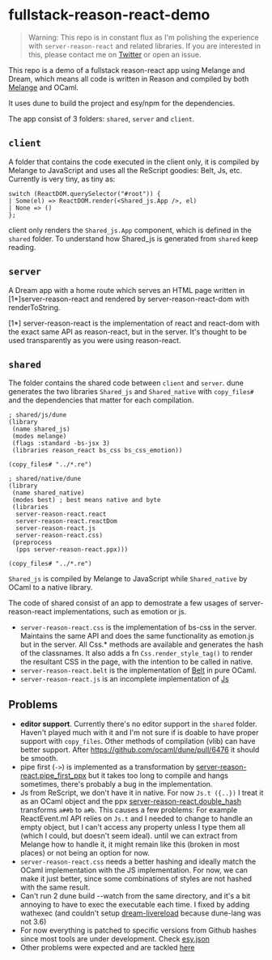 # fullstack-reason-react-demo

> Warning: This repo is in constant flux as I'm polishing the experience with `server-reason-react` and related libraries. If you are interested in this, please contact me on [Twitter](https://www.twitter.com/davesnx) or open an issue.

This repo is a demo of a fullstack reason-react app using Melange and Dream, which means
all code is written in Reason and compiled by both [Melange](https://github.com/melange-re/melange) and OCaml.

It uses dune to build the project and esy/npm for the dependencies.

The app consist of 3 folders: `shared`, `server` and `client`.

## `client`

A folder that contains the code executed in the client only, it is compiled by Melange to JavaScript and uses all the ReScript goodies: Belt, Js, etc. Currently is very tiny, as tiny as:

```re
switch (ReactDOM.querySelector("#root")) {
| Some(el) => ReactDOM.render(<Shared_js.App />, el)
| None => ()
};
```

client only renders the `Shared_js.App` component, which is defined in the `shared` folder. To understand how Shared_js is generated from `shared` keep reading.

## `server`

A Dream app with a home route which serves an HTML page written in [1*]server-reason-react and rendered by server-reason-react-dom with renderToString.

[1*] server-reason-react is the implementation of react and react-dom with the exact same API as reason-react, but in the server. It's thought to be used transparently as you were using reason-react.

## `shared`

The folder contains the shared code between `client` and `server`. dune generates the two libraries `Shared_js` and `Shared_native` with `copy_files#` and the dependencies that matter for each compilation.

```dune
; shared/js/dune
(library
 (name shared_js)
 (modes melange)
 (flags :standard -bs-jsx 3)
 (libraries reason_react bs_css bs_css_emotion))

(copy_files# "../*.re")
```

```dune
; shared/native/dune
(library
 (name shared_native)
 (modes best) ; best means native and byte
 (libraries
  server-reason-react.react
  server-reason-react.reactDom
  server-reason-react.js
  server-reason-react.css)
 (preprocess
  (pps server-reason-react.ppx)))

(copy_files# "../*.re")
```

`Shared_js` is compiled by Melange to JavaScript while `Shared_native` by OCaml to a native library.

The code of shared consist of an app to demostrate a few usages of server-reason-react implementations, such as emotion or js.

- `server-reason-react.css` is the implementation of bs-css in the server. Maintains the same API and does the same functionality as emotion.js but in the server. All Css.* methods are available and generates the hash of the classnames. It also adds a fn `Css.render_style_tag()` to render the resultant CSS in the page, with the intention to be called in native.
- `server-reason-react.belt` is the implementation of [Belt](https://rescript-lang.org/docs/manual/latest/api/belt) in pure OCaml.
- `server-reason-react.js` is an incomplete implementation of [Js](https://rescript-lang.org/docs/manual/latest/api/js)

## Problems

- **editor support**. Currently there's no editor support in the `shared` folder. Haven't played much with it and I'm not sure if is doable to have proper support with `copy_files`. Other methods of compilation (vlib) can have better support. After https://github.com/ocaml/dune/pull/6476 it should be smooth.
- pipe first (`->`) is implemented as a transformation by [server-reason-react.pipe_first_ppx](https://github.com/ml-in-barcelona/server-reason-react/blob/main/lib/shims/ppx/pipe_first.ml) but it takes too long to compile and hangs sometimes, there's probably a bug in the implementation.
- Js from ReScript, we don't have it in native. For now `Js.t ({..})` I treat it as an OCaml object and the ppx [server-reason-react.double_hash](https://github.com/ml-in-barcelona/server-reason-react/blob/main/lib/shims/ppx/double_hash.ml) transforms `a##b` to `a#b`. This causes a few problems: For example ReactEvent.ml API relies on `Js.t` and I needed to change to handle an empty object, but I can't access any property unless I type them all (which I could, but doesn't seem ideal).
until we can extract from Melange how to handle it, it might remain like this (broken in most places) or not being an option for now.
- `server-reason-react.css` needs a better hashing and ideally match the OCaml implementation with the JS implementation. For now, we can make it just better, since some combinations of styles are not hashed with the same result.
- Can't run 2 dune build --watch from the same directory, and it's a bit annoying to have to exec the executable each time. I fixed by adding wathexec (and couldn't setup [dream-livereload](https://github.com/tmattio/dream-livereload) because dune-lang was not 3.6)
- For now everything is patched to specific versions from Github hashes since most tools are under development. Check [esy.json](./esy.json)
- Other problems were expected and are tackled [here](https://github.com/ml-in-barcelona/server-reason-react/blob/main/TODOS.md)
